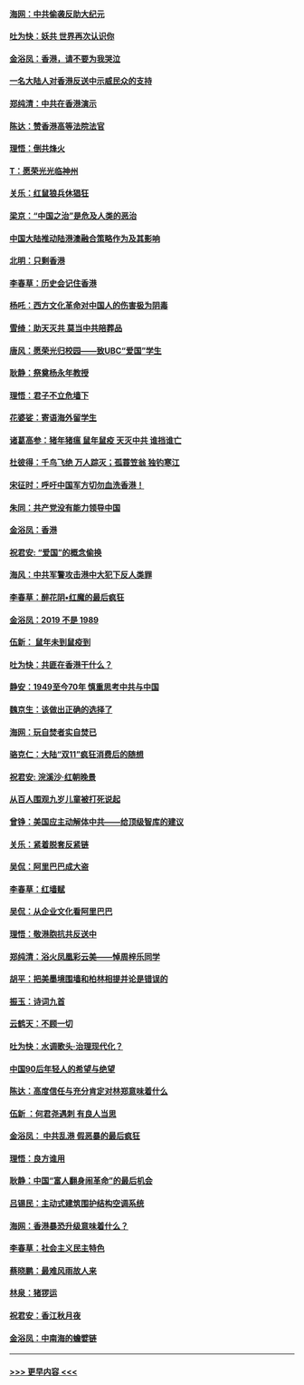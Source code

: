 #### [海网：中共偷袭反助大纪元](../pages/nsc993/n11673515.md?t=11231155) 
#### [吐为快：妖共 世界再次认识你](../pages/nsc993/n11673506.md?t=11231155) 
#### [金浴凤：香港，请不要为我哭泣](../pages/nsc993/n11673248.md?t=11231155) 
#### [一名大陆人对香港反送中示威民众的支持](../pages/nsc993/n11672615.md?t=11231155) 
#### [郑纯清：中共在香港演示](../pages/nsc993/n11670539.md?t=11231155) 
#### [陈达：赞香港高等法院法官](../pages/nsc993/n11669542.md?t=11231155) 
#### [理悟：倒共烽火](../pages/nsc993/n11668844.md?t=11231155) 
#### [T：愿荣光光临神州](../pages/nsc993/n11668421.md?t=11231155) 
#### [关乐：红鼠狼兵休猖狂](../pages/nsc993/n11668378.md?t=11231155) 
#### [梁京：“中国之治”是危及人类的恶治](../pages/nsc993/n11668328.md?t=11231155) 
#### [中国大陆推动陆港澳融合策略作为及其影响](../pages/nsc993/n11668157.md?t=11231155) 
#### [北明：只剩香港](../pages/nsc993/n11668002.md?t=11231155) 
#### [李春草：历史会记住香港](../pages/nsc993/n11667927.md?t=11231155) 
#### [杨吒：西方文化革命对中国人的伤害极为阴毒](../pages/nsc993/n11664521.md?t=11231155) 
#### [雪绮：助天灭共 莫当中共陪葬品](../pages/nsc993/n11662650.md?t=11231155) 
#### [唐风：愿荣光归校园——致UBC“爱国”学生](../pages/nsc993/n11662194.md?t=11231155) 
#### [耿静：祭奠杨永年教授](../pages/nsc993/n11662514.md?t=11231155) 
#### [理悟：君子不立危墙下](../pages/nsc993/n11662172.md?t=11231155) 
#### [花婆娑：寄语海外留学生](../pages/nsc993/n11662121.md?t=11231155) 
#### [诸葛高参：猪年猪瘟 鼠年鼠疫 天灭中共 谁挡谁亡](../pages/nsc993/n11661980.md?t=11231155) 
#### [杜彼得：千鸟飞绝 万人踪灭；孤蓑笠翁 独钓寒江](../pages/nsc993/n11661170.md?t=11231155) 
#### [宋征时：呼吁中国军方切勿血洗香港！](../pages/nsc993/n11415318.md?t=11231155) 
#### [朱同：共产党没有能力领导中国](../pages/nsc993/n11660421.md?t=11231155) 
#### [金浴凤：香港](../pages/nsc993/n11660419.md?t=11231155) 
#### [祝君安: “爱国”的概念偷换](../pages/nsc993/n11659706.md?t=11231155) 
#### [海风：中共军警攻击港中大犯下反人类罪](../pages/nsc993/n11659632.md?t=11231155) 
#### [李春草：醉花阴•红魔的最后疯狂](../pages/nsc993/n11659287.md?t=11231155) 
#### [金浴凤：2019 不是 1989](../pages/nsc993/n11657663.md?t=11231155) 
#### [伍新： 鼠年未到鼠疫到](../pages/nsc993/n11655098.md?t=11231155) 
#### [吐为快：共匪在香港干什么？](../pages/nsc993/n11654891.md?t=11231155) 
#### [静安：1949至今70年 慎重思考中共与中国](../pages/nsc993/n11651244.md?t=11231155) 
#### [魏京生：该做出正确的选择了](../pages/nsc993/n11653084.md?t=11231155) 
#### [海网：玩自焚者实自焚已](../pages/nsc993/n11652423.md?t=11231155) 
#### [骆克仁：大陆“双11”疯狂消费后的随想](../pages/nsc993/n11652305.md?t=11231155) 
#### [祝君安: 浣溪沙·红朝晚景](../pages/nsc993/n11652258.md?t=11231155) 
#### [从百人围观九岁儿童被打死说起](../pages/nsc993/n11651030.md?t=11231155) 
#### [曾铮：美国应主动解体中共——给顶级智库的建议](../pages/nsc993/n11649888.md?t=11231155) 
#### [关乐：紧着脱套反紧链](../pages/nsc993/n11649069.md?t=11231155) 
#### [吴侃：阿里巴巴成大盗](../pages/nsc993/n11645523.md?t=11231155) 
#### [李春草：红墙赋](../pages/nsc993/n11646389.md?t=11231155) 
#### [吴侃：从企业文化看阿里巴巴](../pages/nsc993/n11645476.md?t=11231155) 
#### [理悟：敬港胞抗共反送中](../pages/nsc993/n11645466.md?t=11231155) 
#### [郑纯清：浴火凤凰彩云美——悼周梓乐同学](../pages/nsc993/n11645155.md?t=11231155) 
#### [胡平：把美墨境围墙和柏林相提并论是错误的](../pages/nsc993/n11645134.md?t=11231155) 
#### [振玉：诗词九首](../pages/nsc993/n11644081.md?t=11231155) 
#### [云鹤天：不顾一切](../pages/nsc993/n11643508.md?t=11231155) 
#### [吐为快：水调歌头·治理现代化？](../pages/nsc993/n11643485.md?t=11231155) 
#### [中国90后年轻人的希望与绝望](../pages/nsc993/n11642317.md?t=11231155) 
#### [陈达：高度信任与充分肯定对林郑意味着什么](../pages/nsc993/n11641441.md?t=11231155) 
#### [伍新 ：何君尧遇刺 有良人当思](../pages/nsc993/n11641503.md?t=11231155) 
#### [金浴凤： 中共乱港  假恶暴的最后疯狂](../pages/nsc993/n11641495.md?t=11231155) 
#### [理悟：良方谁用](../pages/nsc993/n11641463.md?t=11231155) 
#### [耿静：中国“富人翻身闹革命”的最后机会](../pages/nsc993/n11640655.md?t=11231155) 
#### [吕锡民：主动式建筑围护结构空调系统](../pages/nsc993/n11640168.md?t=11231155) 
#### [海网：香港暴恐升级意味着什么？](../pages/nsc993/n11635904.md?t=11231155) 
#### [李春草：社会主义民主特色](../pages/nsc993/n11634657.md?t=11231155) 
#### [蔡晓鹏：最难风雨故人来](../pages/nsc993/n11633145.md?t=11231155) 
#### [林泉：猪猡运](../pages/nsc993/n11631469.md?t=11231155) 
#### [祝君安：香江秋月夜](../pages/nsc993/n11631440.md?t=11231155) 
#### [金浴凤：中南海的蟾嬖链](../pages/nsc993/n11631290.md?t=11231155) 

----
#### [ >>> 更早内容 <<< ](../indexes/nsc993-earlier.md)
